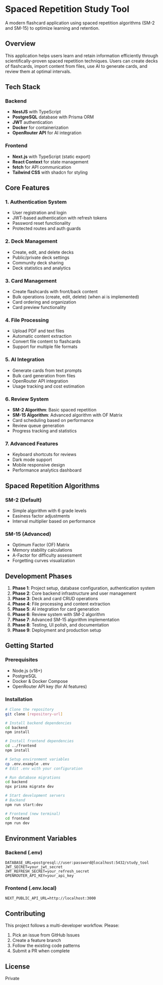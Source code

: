 # Spaced Repetition Study Tool

A modern flashcard application using spaced repetition algorithms (SM-2 and SM-15) to optimize learning and retention.

## Overview

This application helps users learn and retain information efficiently through scientifically-proven spaced repetition techniques. Users can create decks of flashcards, import content from files, use AI to generate cards, and review them at optimal intervals.

## Tech Stack

### Backend

- **NestJS** with TypeScript
- **PostgreSQL** database with Prisma ORM
- **JWT** authentication
- **Docker** for containerization
- **OpenRouter API** for AI integration

### Frontend

- **Next.js** with TypeScript (static export)
- **React Context** for state management
- **fetch** for API communication
- **Tailwind CSS** with shadcn for styling

## Core Features

### 1. Authentication System

- User registration and login
- JWT-based authentication with refresh tokens
- Password reset functionality
- Protected routes and auth guards

### 2. Deck Management

- Create, edit, and delete decks
- Public/private deck settings
- Community deck sharing
- Deck statistics and analytics

### 3. Card Management

- Create flashcards with front/back content
- Bulk operations (create, edit, delete) (when ai is implemented)
- Card ordering and organization
- Card preview functionality

### 4. File Processing

- Upload PDF and text files
- Automatic content extraction
- Convert file content to flashcards
- Support for multiple file formats

### 5. AI Integration

- Generate cards from text prompts
- Bulk card generation from files
- OpenRouter API integration
- Usage tracking and cost estimation

### 6. Review System

- **SM-2 Algorithm**: Basic spaced repetition
- **SM-15 Algorithm**: Advanced algorithm with OF Matrix
- Card scheduling based on performance
- Review queue generation
- Progress tracking and statistics

### 7. Advanced Features

- Keyboard shortcuts for reviews
- Dark mode support
- Mobile responsive design
- Performance analytics dashboard

## Spaced Repetition Algorithms

### SM-2 (Default)

- Simple algorithm with 6 grade levels
- Easiness factor adjustments
- Interval multiplier based on performance

### SM-15 (Advanced)

- Optimum Factor (OF) Matrix
- Memory stability calculations
- A-Factor for difficulty assessment
- Forgetting curves visualization

## Development Phases

1. **Phase 1**: Project setup, database configuration, authentication system
2. **Phase 2**: Core backend infrastructure and user management
3. **Phase 3**: Deck and card CRUD operations
4. **Phase 4**: File processing and content extraction
5. **Phase 5**: AI integration for card generation
6. **Phase 6**: Review system with SM-2 algorithm
7. **Phase 7**: Advanced SM-15 algorithm implementation
8. **Phase 8**: Testing, UI polish, and documentation
9. **Phase 9**: Deployment and production setup

## Getting Started

### Prerequisites

- Node.js (v18+)
- PostgreSQL
- Docker & Docker Compose
- OpenRouter API key (for AI features)

### Installation

```bash
# Clone the repository
git clone [repository-url]

# Install backend dependencies
cd backend
npm install

# Install frontend dependencies
cd ../frontend
npm install

# Setup environment variables
cp .env.example .env
# Edit .env with your configuration

# Run database migrations
cd backend
npx prisma migrate dev

# Start development servers
# Backend
npm run start:dev

# Frontend (new terminal)
cd frontend
npm run dev
```

## Environment Variables

### Backend (.env)

```
DATABASE_URL=postgresql://user:password@localhost:5432/study_tool
JWT_SECRET=your_jwt_secret
JWT_REFRESH_SECRET=your_refresh_secret
OPENROUTER_API_KEY=your_api_key
```

### Frontend (.env.local)

```
NEXT_PUBLIC_API_URL=http://localhost:3000
```

## Contributing

This project follows a multi-developer workflow. Please:

1. Pick an issue from GitHub Issues
2. Create a feature branch
3. Follow the existing code patterns
4. Submit a PR when complete

## License

Private

